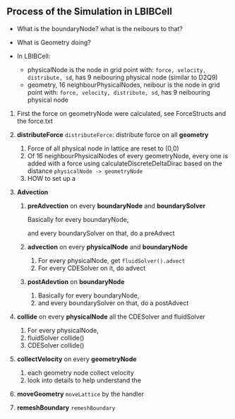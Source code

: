 ## Process of the Simulation in LBIBCell

* What is the boundaryNode? what is the neibours to that?
* What is Geometry doing?

* In LBIBCell:
  * physicalNode is the node in grid point with: `force, velocity, distribute, sd`, has 9 neibouring physical node (similar to D2Q9)
  * geometry, 16 neighbourPhysicalNodes,  neibour is the node in grid point with: `force, velocity, distribute, sd`, has 9 neibouring physical node


1. First the force on geometryNode were calculated, see ForceStructs and the force.txt

2. **distributeForce** `distributeForce`: distribute force on all **geometry**
   1. Force of all physical node in lattice are reset to (0,0)
   2. Of 16 neighbourPhysicalNodes of every geometryNode, every one is added with a force using calculateDiscreteDeltaDirac based on the distance `physicalNode -> geometryNode`
   3. HOW to set up a
   
3. **Advection**

   1. **preAdvection** on every **boundaryNode** and **boundarySolver**

      Basically for every boundaryNode, 

      and every boundarySolver on that, do a preAdvect

   2. **advection** on every **physicalNode** and **boundaryNode**

      1. For every physicalNode, get `fluidSolver().advect`
      2. For every CDESolver on it, do advect 

   3. **postAdevtion** on **boundaryNode**

      1. Basically for every boundaryNode, 
      2. and every boundarySolver on that, do a postAdvect

4. **collide** on every **physicalNode** all the CDESolver and fluidSolver

   1. For every physicalNode,
   2. fluidSolver collide()
   3. CDESolver collide()

5. **collectVelocity** on every **geometryNode**

   1. each geometry node collect velocity
   2. look into details to help understand the

6. **moveGeometry** `moveLattice` by the handler

7. **remeshBoundary** `remeshBoundary`





